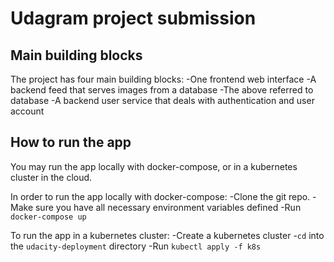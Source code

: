 # Udagram project submission
## Main building blocks
The project has four main building blocks:
-One frontend web interface
-A backend feed that serves images from a database
-The above referred to database
-A backend user service that deals with authentication and user account

## How to run the app
You may run the app locally with docker-compose, or in a kubernetes cluster in the cloud.

In order to run the app locally with docker-compose:
-Clone the git repo.
-Make sure you have all necessary environment variables defined
-Run `docker-compose up`

To run the app in a kubernetes cluster:
-Create a kubernetes cluster
-`cd` into the `udacity-deployment` directory
-Run `kubectl apply -f k8s`

